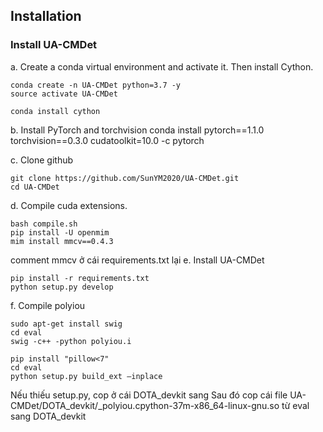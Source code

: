 ## Installation

### Install UA-CMDet

a. Create a conda virtual environment and activate it. Then install Cython.
```shell
conda create -n UA-CMDet python=3.7 -y
source activate UA-CMDet

conda install cython
```
b. Install PyTorch and torchvision
conda install pytorch==1.1.0 torchvision==0.3.0 cudatoolkit=10.0 -c pytorch

c. Clone github
```shell
git clone https://github.com/SunYM2020/UA-CMDet.git
cd UA-CMDet
```

d. Compile cuda extensions.
```shell
bash compile.sh
pip install -U openmim
mim install mmcv==0.4.3

```

comment mmcv ở cái requirements.txt lại
e. Install UA-CMDet
```shell
pip install -r requirements.txt
python setup.py develop
```
f. Compile polyiou
```shell
sudo apt-get install swig
cd eval
swig -c++ -python polyiou.i

pip install "pillow<7"
cd eval
python setup.py build_ext –inplace
```
Nếu thiếu setup.py, cop ở cái DOTA_devkit sang
Sau đó cop cái file UA-CMDet/DOTA_devkit/_polyiou.cpython-37m-x86_64-linux-gnu.so từ eval sang DOTA_devkit
